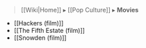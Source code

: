 > [[Wiki|Home]] ▸ [[Pop Culture]] ▸ **Movies**

* [[Hackers (film)]]
* [[The Fifth Estate (film)]]
* [[Snowden (film)]]
